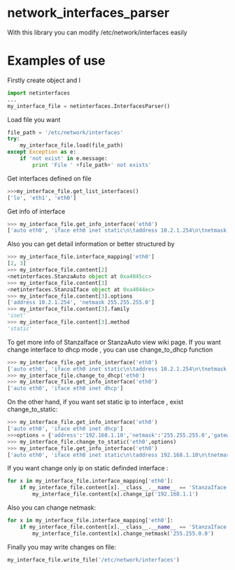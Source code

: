 network_interfaces_parser
========================

With this library you can modify /etc/network/interfaces easily

Examples of use
==============
Firstly create object and l
```python
import netinterfaces
...
my_interface_file = netinterfaces.InterfacesParser()
```

Load file you want
```python
file_path = '/etc/network/interfaces'
try:
	my_interface_file.load(file_path)
except Exception as e:
	if 'not exist' in e.message:
		print 'File ' +file_path+' not exists'
```
Get interfaces defined on file
```python
>>>my_interface_file.get_list_interfaces()
['lo', 'eth1', 'eth0']
```
Get info of interface
```python
>>> my_interface_file.get_info_interface('eth0')
['auto eth0', 'iface eth0 inet static\n\taddress 10.2.1.254\n\tnetmask 255.255.255.0']
```
Also you can get detail information or better structured by
```python
>>> my_interface_file.interface_mapping['eth0']
[2, 3]
>>> my_interface_file.content[2]
<netinterfaces.StanzaAuto object at 0xa4045cc>
>>> my_interface_file.content[3]
<netinterfaces.StanzaIface object at 0xa4044ec>
>>> my_interface_file.content[3].options
['address 10.2.1.254', 'netmask 255.255.255.0']
>>> my_interface_file.content[3].family
'inet'
>>> my_interface_file.content[3].method
'static'
```
To get more info of StanzaIface or StanzaAuto view wiki page.
If you want change interface to dhcp mode , you can use change_to_dhcp function
```python
>>> my_interface_file.get_info_interface('eth0')
['auto eth0', 'iface eth0 inet static\n\taddress 10.2.1.254\n\tnetmask 255.255.255.0']
>>> my_interface_file.change_to_dhcp('eth0')
>>> my_interface_file.get_info_interface('eth0')
['auto eth0', 'iface eth0 inet dhcp']
```
On the other hand, if you want set static ip to interface , exist change_to_static:
```python
>>> my_interface_file.get_info_interface('eth0')
['auto eth0', 'iface eth0 inet dhcp']
>>>options = {'address':'192.168.1.10','netmask':'255.255.255.0','gateway':'192.168.1.1'}
>>> my_interface_file.change_to_static('eth0',options)
>>> my_interface_file.get_info_interface('eth0')
['auto eth0', 'iface eth0 inet static\n\taddress 192.168.1.10\n\tnetmask 255.255.255.0\n\tgateway 192.168.1.1']
```
If you want change only ip on static definded interface : 
```python
for x in my_interface_file.interface_mapping['eth0']:
    if my_interface_file.content[x].__class__.__name__ == 'StanzaIface':
        my_interface_file.content[x].change_ip('192.168.1.1')
```
Also you can change netmask:
```python
for x in my_interface_file.interface_mapping['eth0']:
    if my_interface_file.content[x].__class__.__name__ == 'StanzaIface':
        my_interface_file.content[x].change_netmask('255.255.0.0')
```
Finally you may write changes on file:
```python
my_interface_file.write_file('/etc/network/interfaces')
```
